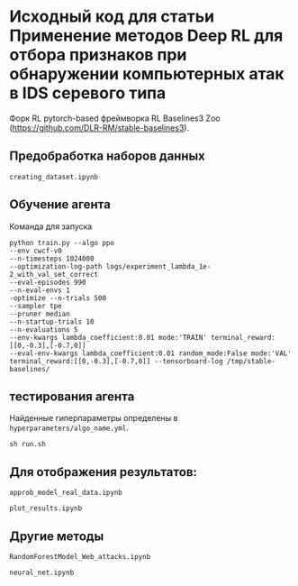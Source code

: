 


# Исходный код для статьи Применение методов Deep RL для отбора признаков при обнаружении компьютерных атак в IDS серевого типа



Форк RL pytorch-based фреймворка 
RL Baselines3 Zoo (https://github.com/DLR-RM/stable-baselines3).

## Предобработка наборов данных
```
creating_dataset.ipynb
```

## Обучение агента 

Команда для запуска
```
python train.py --algo ppo
--env cwcf-v0
--n-timesteps 1024000
--optimization-log-path logs/experiment_lambda_1e-2_with_val_set_correct
--eval-episodes 990
--n-eval-envs 1
-optimize --n-trials 500
--sampler tpe
--pruner median
--n-startup-trials 10
--n-evaluations 5
--env-kwargs lambda_coefficient:0.01 mode:'TRAIN' terminal_reward:[[0,-0.3],[-0.7,0]]
--eval-env-kwargs lambda_coefficient:0.01 random_mode:False mode:'VAL' terminal_reward:[[0,-0.3],[-0.7,0]] --tensorboard-log /tmp/stable-baselines/
```
## тестирования агента 

Найденные гиперпараметры определены в  `hyperparameters/algo_name.yml`.
```
sh run.sh
```

##  Для отображения результатов:
```
approb_model_real_data.ipynb
```

```
plot_results.ipynb
```
## Другие методы
```
RandomForestModel_Web_attacks.ipynb
```

```
neural_net.ipynb
```

